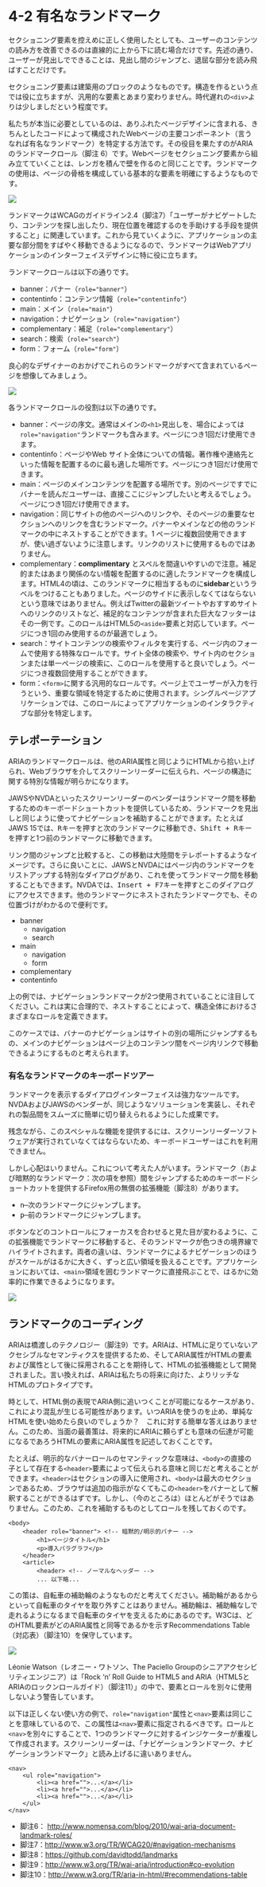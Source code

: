# 4-2 有名なランドマーク
セクショニング要素を控えめに正しく使用したとしても、ユーザーのコンテンツの読み方を改善できるのは直線的に上から下に読む場合だけです。先述の通り、ユーザーが見出しでできることは、見出し間のジャンプと、退屈な部分を読み飛ばすことだけです。

セクショニング要素は建築用のブロックのようなものです。構造を作るという点では役に立ちますが、汎用的な要素とあまり変わりません。時代遅れの`<div>`よりは少しましだという程度です。

私たちが本当に必要としているのは、ありふれたページデザインに含まれる、きちんとしたコードによって構成されたWebページの主要コンポーネント（言うなれば有名なランドマーク）を特定する方法です。その役目を果たすのがARIAのランドマークロール（脚注 6）です。Webページをセクショニング要素から組み立てていくことは、レンガを積んで壁を作るのと同じことです。ランドマークの使用は、ページの骨格を構成している基本的な要素を明確にするようなものです。

![](../img/4-2_01.png)

ランドマークはWCAGのガイドライン2.4（脚注7）「ユーザーがナビゲートしたり、コンテンツを探し出したり、現在位置を確認するのを手助けする手段を提供すること」に関連しています。これから見ていくように、アプリケーションの主要な部分間をすばやく移動できるようになるので、ランドマークはWebアプリケーションのインターフェイスデザインに特に役に立ちます。

ランドマークロールは以下の通りです。

- banner：バナー（`role="banner"`）
- contentinfo：コンテンツ情報（`role="contentinfo"`）
- main：メイン（`role="main"`）
- navigation：ナビゲーション（`role="navigation"`）
- complementary：補足（`role="complementary"`）
- search：検索（`role="search"`）
- form：フォーム（`role="form"`）

良心的なデザイナーのおかげでこれらのランドマークがすべて含まれているページを想像してみましょう。

![](../img/4-2_02.png)

各ランドマークロールの役割は以下の通りです。

- banner：ページの序文。通常はメインの`<h1>`見出しを、場合によっては`role="navigation"`ランドマークも含みます。ページにつき1回だけ使用できます。
- contentinfo：ページやWeb サイト全体についての情報。著作権や連絡先といった情報を配置するのに最も適した場所です。ページにつき1回だけ使用できます。
- main：ページのメインコンテンツを配置する場所です。別のページですでにバナーを読んだユーザーは、直接ここにジャンプしたいと考えるでしょう。ページにつき1回だけ使用できます。
- navigation：同じサイトの他のページへのリンクや、そのページの重要なセクションへのリンクを含むランドマーク。バナーやメインなどの他のランドマークの中にネストすることができます。1 ページに複数回使用できますが、使い過ぎないように注意します。リンクのリストに使用するものではありません。
- complementary：**complimentary** とスペルを間違いやすいので注意。補足的またはあまり関係のない情報を配置するのに適したランドマークを構成します。HTML4の頃は、このランドマークに相当するものに**sidebar**というラベルをつけることもありました。ページのサイドに表示しなくてはならないという意味ではありません。例えばTwitterの最新ツイートやおすすめサイトへのリンクのリストなど、補足的なコンテンツが含まれた巨大なフッターはその一例です。このロールはHTML5の`<aside>`要素と対応しています。ページにつき1回のみ使用するのが最適でしょう。
- search：サイトコンテンツの検索やフィルタを実行する、ページ内のフォームで使用する特殊なロールです。サイト全体の検索や、サイト内のセクションまたは単一ページの検索に、このロールを使用すると良いでしょう。ページにつき複数回使用することができます。
- form：`<form>`に関する汎用的なロールです。ページ上でユーザーが入力を行うという、重要な領域を特定するために使用されます。シングルページアプリケーションでは、このロールによってアプリケーションのインタラクティブな部分を特定します。

## テレポーテーション

ARIAのランドマークロールは、他のARIA属性と同じようにHTMLから拾い上げられ、Webブラウザを介してスクリーンリーダーに伝えられ、ページの構造に関する特別な情報が明らかになります。

JAWSやNVDAといったスクリーンリーダーのベンダーはランドマーク間を移動するためのキーボードショートカットを提供しているため、ランドマークを見出しと同じように使ってナビゲーションを補助することができます。たとえばJAWS 15では、<kbd>R</kbd>キーを押すと次のランドマークに移動でき、<kbd>Shift + R</kbd>キーを押すと1つ前のランドマークに移動できます。

リンク間のジャンプと比較すると、この移動は大陸間をテレポートするようなイメージです。さらに良いことに、JAWSとNVDAにはページ内のランドマークをリストアップする特別なダイアログがあり、これを使ってランドマーク間を移動することもできます。NVDAでは、<kbd>Insert + F7</kbd>キーを押すとこのダイアログにアクセスできます。他のランドマークにネストされたランドマークでも、その位置づけがわかるので便利です。

- banner
	- navigation
	- search
- main
	- navigation
	- form
- complementary
- contentinfo

上の例では、ナビゲーションランドマークが2つ使用されていることに注目してください。これは実に合理的で、ネストすることによって、構造全体におけるさまざまなロールを定義できます。

このケースでは、バナーのナビゲーションはサイトの別の場所にジャンプするもの、メインのナビゲーションはページ上のコンテンツ間をページ内リンクで移動できるようにするものと考えられます。

### 有名なランドマークのキーボードツアー

ランドマークを表示するダイアログインターフェイスは強力なツールです。NVDAおよびJAWSのベンダーが、同じようなソリューションを実装し、それぞれの製品間をスムーズに簡単に切り替えられるようにした成果です。

残念ながら、このスペシャルな機能を提供するには、スクリーンリーダーソフトウェアが実行されていなくてはならないため、キーボードユーザーはこれを利用できません。

しかし心配はいりません。これについて考えた人がいます。ランドマーク（および暗黙的なランドマーク：次の項を参照）間をジャンプするためのキーボードショートカットを提供するFirefox用の無償の拡張機能（脚注8）があります。

- <kbd>n</kbd> ̶ 次のランドマークにジャンプします。
- <kbd>p</kbd> ̶ 前のランドマークにジャンプします。

ボタンなどのコントロールにフォーカスを合わせると見た目が変わるように、この拡張機能でランドマークに移動すると、そのランドマークが色つきの境界線でハイライトされます。両者の違いは、ランドマークによるナビゲーションのほうがスケールがはるかに大きく、ずっと広い領域を扱えることです。アプリケーションにおいては、`<main>`領域を囲むランドマークに直接飛ぶことで、はるかに効率的に作業できるようになります。

![](../img/4-2_03.png)

## ランドマークのコーディング

ARIAは橋渡しのテクノロジー（脚注9）です。ARIAは、HTMLに足りていないアクセシブルなセマンティクスを提供するため、そしてARIA属性がHTMLの要素および属性として後に採用されることを期待して、HTMLの拡張機能として開発されました。言い換えれば、ARIAは私たちの将来に向けた、よりリッチなHTMLのプロトタイプです。

時として、HTML側の表現でARIA側に追いつくことが可能になるケースがあり、これにより混乱が生じる可能性があります。いつARIAを使うのを止め、単純なHTMLを使い始めたら良いのでしょうか？　これに対する簡単な答えはありません。このため、当面の最善策は、将来的にARIAに頼らずとも意味の伝達が可能になるであろうHTMLの要素にARIA属性を記述しておくことです。

たとえば、明示的なバナーロールのセマンティックな意味は、`<body>`の直接の子として存在する`<header>`要素によって伝えられる意味と同じだと考えることができます。`<header>`はセクションの導入に使用され、`<body>`は最大のセクションであるため、ブラウザは追加の指示がなくてもこの`<header>`をバナーとして解釈することができるはずです。しかし、（今のところは）ほとんどがそうではありません。このため、これを補助するものとしてロールを残しておくのです。

```
<body>
	<header role="banner"> <!-- 暗黙的/明示的バナー -->
		<h1>ページタイトル</h1>
		<p>導入パラグラフ</p>
	</header>
	<article>
		<header> <!-- ノーマルなヘッダー -->
		... 以下略...
```

この策は、自転車の補助輪のようなものだと考えてください。補助輪があるからといって自転車のタイヤを取り外すことはありません。補助輪は、補助輪なしで走れるようになるまで自転車のタイヤを支えるためにあるのです。W3Cは、どのHTML要素がどのARIA属性と同等であるかを示すRecommendations Table（対応表）（脚注10）を保守しています。

![](../img/4-2_04.png)

Léonie Watson（レオニー・ワトソン、The Paciello Groupのシニアアクセシビリティエンジニア）は「Rock ‘n’ Roll Guide to HTML5 and ARIA（HTML5とARIAのロックンロールガイド）（脚注11）」の中で、要素とロールを別々に使用しないよう警告しています。

以下は正しくない使い方の例で、`role="navigation"`属性と`<nav>`要素は同じことを意味しているので、この属性は`<nav>`要素に指定されるべきです。ロールと`<nav>`を別々にすることで、1つのランドマークに対するインジケーターが重複して作成されます。スクリーンリーダーは、「ナビゲーションランドマーク、ナビゲーションランドマーク」と読み上げるに違いありません。

```
<nav>
	<ul role="navigation">
		<li><a href="">...</a></li>
		<li><a href="">...</a></li>
		<li><a href="">...</a></li>
	</ul>
</nav>
```

- 脚注6： http://www.nomensa.com/blog/2010/wai-aria-document-landmark-roles/
- 脚注7：http://www.w3.org/TR/WCAG20/#navigation-mechanisms
- 脚注8：https://github.com/davidtodd/landmarks
- 脚注9：http://www.w3.org/TR/wai-aria/introduction#co-evolution
- 脚注10：http://www.w3.org/TR/aria-in-html/#recommendations-table
